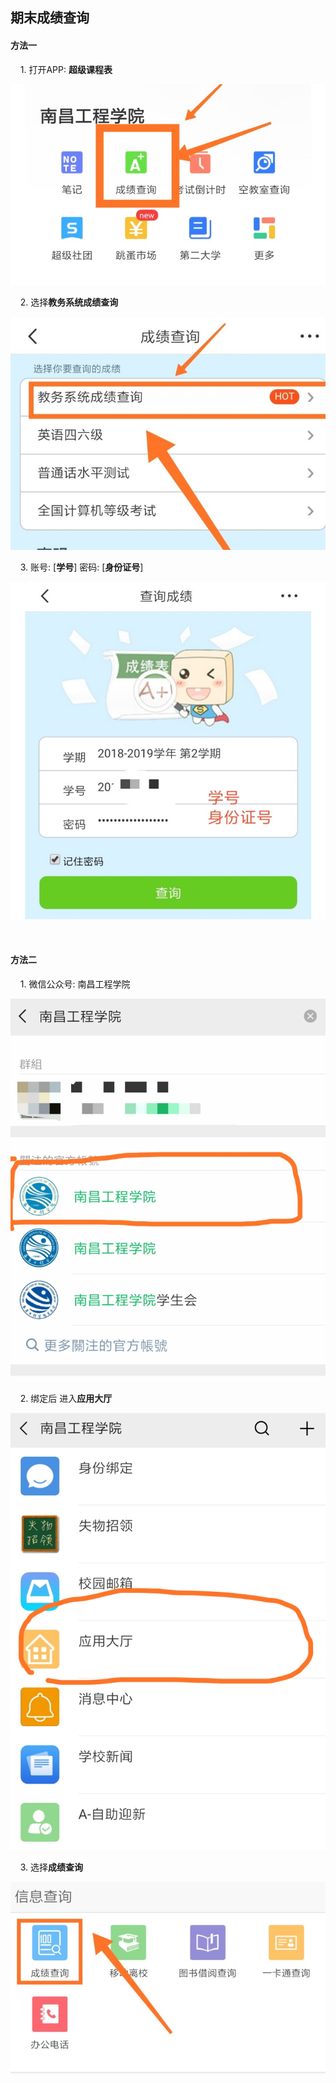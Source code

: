 ## 期末成绩查询

#### 方法一 

&nbsp;&nbsp;&nbsp;&nbsp;1. 打开APP:  **超级课程表** 

![超级课程表1](../images/mdpics/score1-1.jpg)

&nbsp;&nbsp;&nbsp;&nbsp;2. 选择**教务系统成绩查询**

![超级课程表2](../images/mdpics/score1-2.jpg)

 &nbsp;&nbsp;&nbsp;&nbsp;3. 账号: [**学号**]  密码:  [**身份证号**]

![超级课程表3](../images/mdpics/score1-3.jpg)

<br>

#### 方法二
&nbsp;&nbsp;&nbsp;&nbsp;1. 微信公众号:   南昌工程学院 

![微信公众号1](../images/mdpics/score2-1.png)

&nbsp;&nbsp;&nbsp;&nbsp;2. 绑定后 进入**应用大厅**

![微信公众号2](../images/mdpics/score2-2.png)

&nbsp;&nbsp;&nbsp;&nbsp;3. 选择**成绩查询**

![微信公众号3](../images/mdpics/score2-3.jpg)

<br>